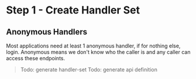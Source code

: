 # Step 1 - Create Handler Set

## Anonymous Handlers
Most applications need at least 1 anonymous handler, if for nothing else, login.  Anonymous means we don't know who the caller is and any caller can access these endpoints.

> Todo: generate handler-set
> Todo: generate api definition

